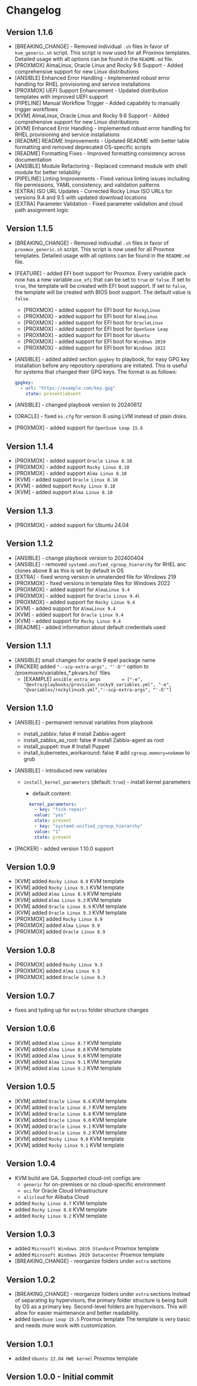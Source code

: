 # Changelog

## Version 1.1.6

- [BREAKING_CHANGE] - Removed individual `.sh` files in favor of `kvm_generic.sh` script. This script is now used for all Proxmox templates. Detailed usage with all options can be found in the `README.md` file.
- [PROXMOX] AlmaLinux, Oracle Linux and Rocky 9.6 Support - Added comprehensive support for new Linux distributions
- [ANSIBLE] Enhanced Error Handling - Implemented robust error handling for RHEL provisioning and service installations
- [PROXMOX] UEFI Support Enhancement - Updated distribution templates with improved UEFI support
- [PIPELINE] Manual Workflow Trigger - Added capability to manually trigger workflows
- [KVM] AlmaLinux, Oracle Linux and Rocky 9.6 Support - Added comprehensive support for new Linux distributions
- [KVM] Enhanced Error Handling - Implemented robust error handling for RHEL provisioning and service installations
- [README] README Improvements - Updated README with better table formatting and removed deprecated OS-specific scripts
- [README] Formatting Fixes - Improved formatting consistency across documentation
- [ANSIBLE] Module Refactoring - Replaced command module with shell module for better reliability
- [PIPELINE] Linting Improvements - Fixed various linting issues including file permissions, YAML consistency, and validation patterns
- [EXTRA] ISO URL Updates - Corrected Rocky Linux ISO URLs for versions 9.4 and 9.5 with updated download locations
- [EXTRA] Parameter Validation - Fixed parameter validation and cloud path assignment logic

## Version 1.1.5

- [BREAKING_CHANGE] - Removed indivudial `.sh` files in favor of `proxmox_generic.sh` script. This script is now used for all Proxmox templates. Detailed usage with all options can be found in the `README.md` file.
- [FEATURE] - added EFI boot support for Proxmox. Every variable pack now has a new variable `use_efi` that can be set to `true` or `false`. If set to `true`, the template will be created with EFI boot support. If set to `false`, the template will be created with BIOS boot support. The default value is `false`.
  - [PROXMOX] - added support for EFI boot for `RockyLinux`
  - [PROXMOX] - added support for EFI boot for `AlmaLinux`
  - [PROXMOX] - added support for EFI boot for `OracleLinux`
  - [PROXMOX] - added support for EFI boot for `OpenSuse Leap`
  - [PROXMOX] - added support for EFI boot for `Ubuntu`
  - [PROXMOX] - added support for EFI boot for `Windows 2019`
  - [PROXMOX] - added support for EFI boot for `Windows 2022`
- [ANSIBLE] - added added section `gpgkey` to playbook, for easy GPG key installation before any repository operations are initiated. This is useful for systems that changed their GPG keys. The format is as follows:

  ```yaml
  gpgkey:
    - url: "https://example.com/key.gpg"
      state: present|absent
  ```

- [ANSIBLE] - changed playbook version to 20240612
- [ORACLE] - fixed `ks.cfg` for version 8 using LVM instead of plain disks.
- [PROXMOX] - added support for `OpenSuse Leap 15.6`

## Version 1.1.4

- [PROXMOX] - added support `Oracle Linux 8.10`
- [PROXMOX] - added support `Rocky Linux 8.10`
- [PROXMOX] - added support `Alma Linux 8.10`
- [KVM] - added support `Oracle Linux 8.10`
- [KVM] - added support `Rocky Linux 8.10`
- [KVM] - added support `Alma Linux 8.10`

## Version 1.1.3

- [PROXMOX] - added support for Ubuntu 24.04

## Version 1.1.2

- [ANSIBLE] - change playbook version to 202400404
- [ANSIBLE] - removed `systemd.unified_cgroup_hierarchy` for RHEL anc clones above 8 as this is set by default in OS
- [EXTRA] - fixed wrong version in unnatended file for Windows 219
- [PROXMOX] - fixed versions in template files for Windows 2022
- [PROXMOX] - added support for `AlmaLinux 9.4`
- [PROXMOX] - added support for `Oracle Linux 9.4`\
- [PROXMOX] - added support for `Rocky Linux 9.4`
- [KVM] - added support for `AlmaLinux 9.4`
- [KVM] - added support for `Oracle Linux 9.4`
- [KVM] - added support for `Rocky Linux 9.4`
- [README] - added information about default credentials used

## Version 1.1.1

- [ANSIBLE] small changes for oracle 9 epel package name
- [PACKER] added `"--scp-extra-args", "'-O'"` option to /proxmoxm/variables\_\*.pkvars.hcl` files
  - [EXAMPLE] `ansible_extra_args        = ["-e", "@extra/playbooks/provision_rocky9_variables.yml", "-e", "@variables/rockylinux9.yml","--scp-extra-args", "'-O'"]`

## Version 1.1.0

- [ANSIBLE] - permanent removal variables from playbook

  - install_zabbix: false # install Zabbix-agent
  - install_zabbix_as_root: false # install Zabbix-agent as root
  - install_puppet: true # Install Puppet
  - install_kubernetes_workaround: false # add `cgroup.memory=nokmem` to grub

- [ANSIBLE] - introduced new variables

  - `install_kernel_parameters` (default: `true`) - install kernel parameters

    - default content:

    ```yaml
      kernel_parameters:
        - key: "fsck.repair"
        value: "yes"
        state: present
        - key: "systemd.unified_cgroup_hierarchy"
        value: "1"
        state: present
    ```

- [PACKER] - added version 1.10.0 support

## Version 1.0.9

- [KVM] added `Rocky Linux 8.9` KVM template
- [KVM] added `Rocky Linux 9.3` KVM template
- [KVM] added `Alma Linux 8.9` KVM template
- [KVM] added `Alma Linux 9.3` KVM template
- [KVM] added `Oracle Linux 8.9` KVM template
- [KVM] added `Oracle Linux 9.3` KVM template
- [PROXMOX] added `Rocky Linux 8.9`
- [PROXMOX] added `Alma Linux 8.9`
- [PROXMOX] added `Oracle Linux 8.9`

## Version 1.0.8

- [PROXMOX] added `Rocky Linux 9.3`
- [PROXMOX] added `Alma Linux 9.3`
- [PROXMOX] added `Oracle Linux 9.3`

## Version 1.0.7

- fixes and tyding up for `extras` folder structure changes

## Version 1.0.6

- [KVM] added `Alma Linux 8.7` KVM template
- [KVM] added `Alma Linux 8.8` KVM template
- [KVM] added `Alma Linux 9.0` KVM template
- [KVM] added `Alma Linux 9.1` KVM template
- [KVM] added `Alma Linux 9.2` KVM template

## Version 1.0.5

- [KVM] added `Oracle Linux 8.6` KVM template
- [KVM] added `Oracle Linux 8.7` KVM template
- [KVM] added `Oracle Linux 8.8` KVM template
- [KVM] added `Oracle Linux 9.0` KVM template
- [KVM] added `Oracle Linux 9.1` KVM template
- [KVM] added `Oracle Linux 9.2` KVM template
- [KVM] added `Rocky Linux 9.0` KVM template
- [KVM] added `Rocky Linux 9.1` KVM template

## Version 1.0.4

- KVM build are GA. Supported cloud-init configs are:
  - `generic` for on-premises or no cloud-specific environment
  - `oci` for Oracle Cloud Infrastructure
  - `alicloud` for Alibaba Cloud
- added `Rocky Linux 8.7` KVM template
- added `Rocky Linux 8.8` KVM template
- added `Rocky Linux 9.2` KVM template

## Version 1.0.3

- added `Microsoft Windows 2019 Standard` Proxmox template
- added `Microsoft Windows 2019 Datacenter` Proxmox template
- [BREAKING_CHANGE] - reorganize folders under `extra` sections

## Version 1.0.2

- [BREAKING_CHANGE] - reorganize folders under `extra` sections
  Instead of separating by hypervisors, the primary folder structure is being built by OS as a primary key. Second-level folders are hypervisors. This will allow for easier maintenance and better readability.
- added `OpenSuse Leap 15.5` Proxmox template
  The template is very basic and needs more work with customization.

## Version 1.0.1

- added `Ubuntu 22.04 HWE kernel` Proxmox template

## Version 1.0.0 - Initial commit
